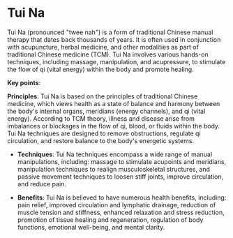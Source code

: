 # Tui Na

Tui Na (pronounced "twee nah") is a form of traditional Chinese manual therapy that dates back thousands of years. It is often used in conjunction with acupuncture, herbal medicine, and other modalities as part of traditional Chinese medicine (TCM). Tui Na involves various hands-on techniques, including massage, manipulation, and acupressure, to stimulate the flow of qi (vital energy) within the body and promote healing. 

**Key points**:

**Principles**: Tui Na is based on the principles of traditional Chinese medicine, which views health as a state of balance and harmony between the body's internal organs, meridians (energy channels), and qi (vital energy). According to TCM theory, illness and disease arise from imbalances or blockages in the flow of qi, blood, or fluids within the body. Tui Na techniques are designed to remove obstructions, regulate qi circulation, and restore balance to the body's energetic systems.

* **Techniques**: Tui Na techniques encompass a wide range of manual manipulations, including: massage to stimulate acupoints and meridians, manipulation techniques to realign musculoskeletal structures, and passive movement techniques to loosen stiff joints, improve circulation, and reduce pain.

* **Benefits**: Tui Na is believed to have numerous health benefits, including: pain relief, improved circulation and lymphatic drainage, reduction of muscle tension and stiffness, enhanced relaxation and stress reduction, promotion of tissue healing and regeneration, regulation of body functions, emotional well-being, and mental clarity.
  